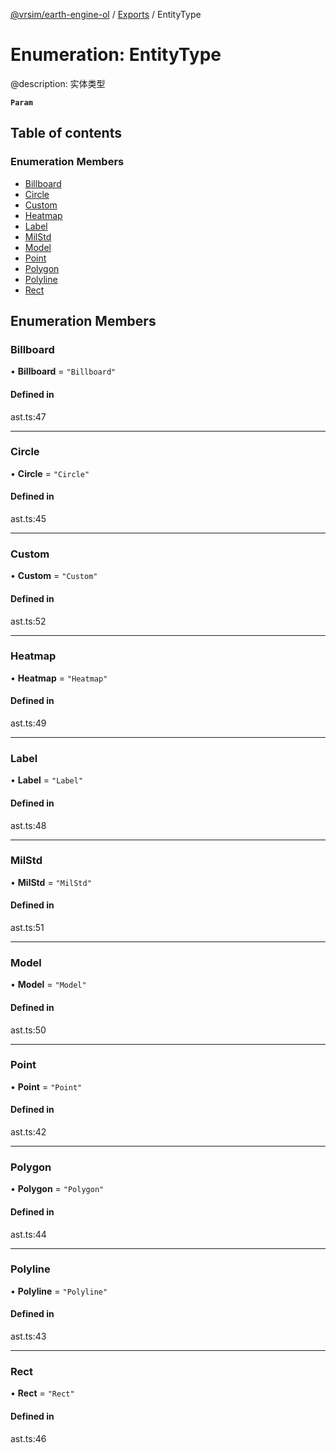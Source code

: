 [@vrsim/earth-engine-ol](../README.md) / [Exports](../modules.md) / EntityType

# Enumeration: EntityType

@description: 实体类型

**`Param`**

## Table of contents

### Enumeration Members

- [Billboard](EntityType.md#billboard)
- [Circle](EntityType.md#circle)
- [Custom](EntityType.md#custom)
- [Heatmap](EntityType.md#heatmap)
- [Label](EntityType.md#label)
- [MilStd](EntityType.md#milstd)
- [Model](EntityType.md#model)
- [Point](EntityType.md#point)
- [Polygon](EntityType.md#polygon)
- [Polyline](EntityType.md#polyline)
- [Rect](EntityType.md#rect)

## Enumeration Members

### Billboard

• **Billboard** = ``"Billboard"``

#### Defined in

ast.ts:47

___

### Circle

• **Circle** = ``"Circle"``

#### Defined in

ast.ts:45

___

### Custom

• **Custom** = ``"Custom"``

#### Defined in

ast.ts:52

___

### Heatmap

• **Heatmap** = ``"Heatmap"``

#### Defined in

ast.ts:49

___

### Label

• **Label** = ``"Label"``

#### Defined in

ast.ts:48

___

### MilStd

• **MilStd** = ``"MilStd"``

#### Defined in

ast.ts:51

___

### Model

• **Model** = ``"Model"``

#### Defined in

ast.ts:50

___

### Point

• **Point** = ``"Point"``

#### Defined in

ast.ts:42

___

### Polygon

• **Polygon** = ``"Polygon"``

#### Defined in

ast.ts:44

___

### Polyline

• **Polyline** = ``"Polyline"``

#### Defined in

ast.ts:43

___

### Rect

• **Rect** = ``"Rect"``

#### Defined in

ast.ts:46
